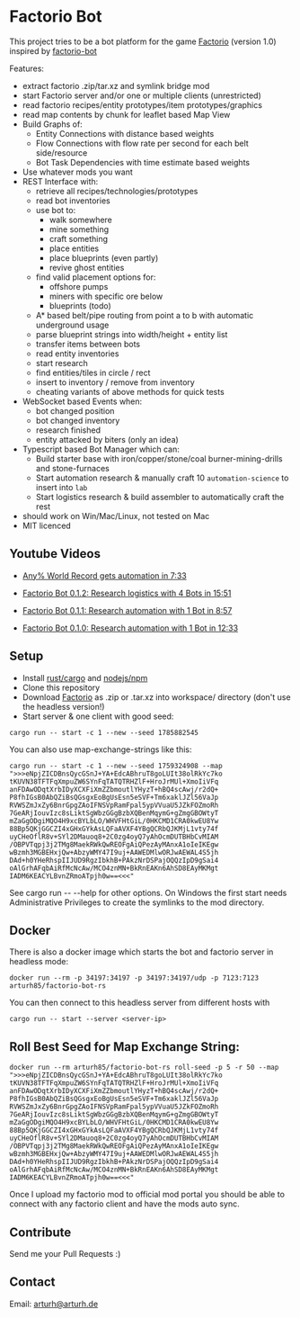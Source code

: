 Factorio Bot
============

This project tries to be a bot platform for the game
[Factorio](https://www.factorio.com) (version 1.0) inspired by [factorio-bot](https://github.com/Windfisch/factorio-bot/)

Features:
- extract factorio .zip/tar.xz and symlink bridge mod
- start Factorio server and/or one or multiple clients (unrestricted) 
- read factorio recipes/entity prototypes/item prototypes/graphics
- read map contents by chunk for leaflet based Map View
- Build Graphs of:
  - Entity Connections with distance based weights
  - Flow Connections with flow rate per second for each belt side/resource
  - Bot Task Dependencies with time estimate based weights 
- Use whatever mods you want
- REST Interface with:
  - retrieve all recipes/technologies/prototypes
  - read bot inventories
  - use bot to:
    - walk somewhere
    - mine something
    - craft something
    - place entities
    - place blueprints (even partly)
    - revive ghost entities
  - find valid placement options for:
    - offshore pumps
    - miners with specific ore below
    - blueprints (todo)
  - A* based belt/pipe routing from point a to b with automatic underground usage
  - parse blueprint strings into width/height + entity list
  - transfer items between bots
  - read entity inventories
  - start research
  - find entities/tiles in circle / rect
  - insert to inventory / remove from inventory
  - cheating variants of above methods for quick tests
- WebSocket based Events when:
  - bot changed position
  - bot changed inventory
  - research finished
  - entity attacked by biters (only an idea)
- Typescript based Bot Manager which can:
  - Build starter base with iron/copper/stone/coal burner-mining-drills and stone-furnaces
  - Start automation research & manually craft 10 `automation-science` to insert into `lab`
  - Start logistics research & build assembler to automatically craft the rest
- should work on Win/Mac/Linux, not tested on Mac
- MIT licenced

## Youtube Videos

- [Any% World Record gets automation in 7:33](https://www.youtube.com/watch?v=rHvaZMdjnLE&t=455) 

- [Factorio Bot 0.1.2: Research logistics with 4 Bots in 15:51](https://youtu.be/iFhcyjfcjx8) 
- [Factorio Bot 0.1.1: Research automation with 1 Bot in 8:57](https://youtu.be/1vbWWiSV6Sw) 
- [Factorio Bot 0.1.0: Research automation with 1 Bot in 12:33](https://youtu.be/6KXYuVDRZ-I) 

## Setup 

- Install [rust/cargo](https://rustup.rs/) and [nodejs/npm](https://nodejs.org/)
- Clone this repository
- Download [Factorio](https://www.factorio.com) as .zip or .tar.xz into workspace/ directory (don't use the headless version!)
- Start server & one client with good seed:

```
cargo run -- start -c 1 --new --seed 1785882545 
```

You can also use map-exchange-strings like this:

```
cargo run -- start -c 1 --new --seed 1759324908 --map ">>>eNpjZICDBnsQycGSnJ+YA+EdcABhruT8goLUIt38olRkYc7ko tKUVN38TFTFqXmpuZW6SYnFqTATQTRHZlF+HroJrMUl+XmoIiVFq anFDAwODqtXrbIDyXCXFiXmZZbmoutlYHyzT+hBQ4scAwj/r2dQ+ P8fhIGsB0AbQZiBsQGsgxEoBgUsEsn5eSVF+Tm6xaklJZl56VaJp RVWSZmJxZy6BnrGpgZAoIFNSVpRamFpal5ypVVuaU5JZkFOZmoRh 7GeARjIouvIzc8sLiktSgWbzGGgBzbXQBenMqymG+gZmgGBOWtyT mZaGgODgiMQO4H9xcBYLbLO/WHVFHtGiL/0HKCMD1CRA0kwEU8Yw 88Bp5QKjGGCZI4xGHxGYkAsLQFaAVXF4YBgQCRbQJKMjL1vty74f uyCHeOflR8v+SYl2DMauoq8+2C0zg4oyQ7yAhOcmDUTBHbCvMIAM /OBPVTqpj3j2TMg8MaekRWkQwREOFgAiQPezAyMAnxA1oIeIKEgw wBzmh3MGBEHxjQw+AbzyWMY47I9uj+AAWEDMlwORJwAEWAL4S5jh DAd+h0YHeRhspIIJUD9RgzIbkhB+PAkzNrDSPajOQQzIpD9gSai4 oAlGrhAFqbAiRfMcNcAw/MCO4znMN+BkRnEAKn6AhSD8EAyMKMgt IADM6KEACYLBvnZRmoATpjh0w==<<<"
```

See cargo run -- --help for other options.
On Windows the first start needs Administrative Privileges to create the symlinks to the mod directory.

## Docker 

There is also a docker image which starts the bot and factorio server in headless mode:

```
docker run --rm -p 34197:34197 -p 34197:34197/udp -p 7123:7123 arturh85/factorio-bot-rs
``` 

You can then connect to this headless server from different hosts with 

```
cargo run -- start --server <server-ip>
``` 


## Roll Best Seed for Map Exchange String:

```
docker run --rm arturh85/factorio-bot-rs roll-seed -p 5 -r 50 --map ">>>eNpjZICDBnsQycGSnJ+YA+EdcABhruT8goLUIt38olRkYc7ko tKUVN38TFTFqXmpuZW6SYnFqTATQTRHZlF+HroJrMUl+XmoIiVFq anFDAwODqtXrbIDyXCXFiXmZZbmoutlYHyzT+hBQ4scAwj/r2dQ+ P8fhIGsB0AbQZiBsQGsgxEoBgUsEsn5eSVF+Tm6xaklJZl56VaJp RVWSZmJxZy6BnrGpgZAoIFNSVpRamFpal5ypVVuaU5JZkFOZmoRh 7GeARjIouvIzc8sLiktSgWbzGGgBzbXQBenMqymG+gZmgGBOWtyT mZaGgODgiMQO4H9xcBYLbLO/WHVFHtGiL/0HKCMD1CRA0kwEU8Yw 88Bp5QKjGGCZI4xGHxGYkAsLQFaAVXF4YBgQCRbQJKMjL1vty74f uyCHeOflR8v+SYl2DMauoq8+2C0zg4oyQ7yAhOcmDUTBHbCvMIAM /OBPVTqpj3j2TMg8MaekRWkQwREOFgAiQPezAyMAnxA1oIeIKEgw wBzmh3MGBEHxjQw+AbzyWMY47I9uj+AAWEDMlwORJwAEWAL4S5jh DAd+h0YHeRhspIIJUD9RgzIbkhB+PAkzNrDSPajOQQzIpD9gSai4 oAlGrhAFqbAiRfMcNcAw/MCO4znMN+BkRnEAKn6AhSD8EAyMKMgt IADM6KEACYLBvnZRmoATpjh0w==<<<"
``` 

Once I upload my factorio mod to official mod portal you should be able to connect with any factorio client and have the mods auto sync.

## Contribute

Send me your Pull Requests :)

## Contact

Email: [arturh@arturh.de](mailto:arturh@arturh.de)
